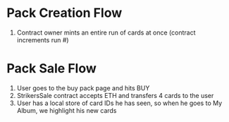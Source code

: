 # Pack Creation Flow

1. Contract owner mints an entire run of cards at once (contract increments run #)

# Pack Sale Flow

1. User goes to the buy pack page and hits BUY
1. StrikersSale contract accepts ETH and transfers 4 cards to the user
1. User has a local store of card IDs he has seen, so when he goes to My Album, we highlight his new cards
